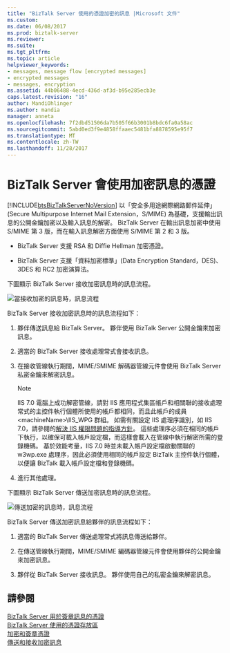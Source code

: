 ```yaml
---
title: "BizTalk Server 使用的憑證加密的訊息 |Microsoft 文件"
ms.custom: 
ms.date: 06/08/2017
ms.prod: biztalk-server
ms.reviewer: 
ms.suite: 
ms.tgt_pltfrm: 
ms.topic: article
helpviewer_keywords:
- messages, message flow [encrypted messages]
- encrypted messages
- messages, encryption
ms.assetid: 44b06488-4ecd-436d-af3d-b95e285ecb3e
caps.latest.revision: "16"
author: MandiOhlinger
ms.author: mandia
manager: anneta
ms.openlocfilehash: 7f2dbd51506da7b505f66b3001b8bdc6fa0a58ac
ms.sourcegitcommit: 5abd0ed3f9e4858ffaaec5481bfa8878595e95f7
ms.translationtype: MT
ms.contentlocale: zh-TW
ms.lasthandoff: 11/28/2017
---
```

# <a name="certificates-that-biztalk-server-uses-for-encrypted-messages"></a>BizTalk Server 會使用加密訊息的憑證
[!INCLUDE[btsBizTalkServerNoVersion](../includes/btsbiztalkservernoversion-md.md)] 以「安全多用途網際網路郵件延伸」(Secure Multipurpose Internet Mail Extension，S/MIME) 為基礎，支援輸出訊息的公開金鑰加密以及輸入訊息的解密。 BizTalk Server 在輸出訊息加密中使用 S/MIME 第 3 版，而在輸入訊息解密方面使用 S/MIME 第 2 和 3 版。  
  
-   BizTalk Server 支援 RSA 和 Diffie Hellman 加密憑證。  
  
-   BizTalk Server 支援「資料加密標準」(Data Encryption Standard，DES)、3DES 和 RC2 加密演算法。  
  
 下圖顯示 BizTalk Server 接收加密訊息時的訊息流程。  
  
 ![當接收加密的訊息時，訊息流程](../core/media/bpi-sp-msgsec-inboundencryption.gif "BPI_SP_MSGSEC_InboundEncryption")  
  
 BizTalk Server 接收加密訊息時的訊息流程如下：  
  
1.  夥伴傳送訊息給 BizTalk Server。 夥伴使用 BizTalk Server 公開金鑰來加密訊息。  
  
2.  適當的 BizTalk Server 接收處理常式會接收訊息。  
  
3.  在接收管線執行期間，MIME/SMIME 解碼器管線元件會使用 BizTalk Server 私密金鑰來解密訊息。  
  
    > [!NOTE]
    >  IIS 7.0 電腦上成功解密管線，請對 IIS 應用程式集區帳戶和相關聯的接收處理常式的主控件執行個體所使用的帳戶都相同，而且此帳戶的成員\<machineName\>\IIS_WPG 群組。 如需有關設定 IIS 處理序識別，如 IIS 7.0，請參閱的[解決 IIS 權限問題的指導方針](../core/guidelines-for-resolving-iis-permissions-problems.md)。 這些處理序必須在相同的帳戶下執行，以確保可載入帳戶設定檔，而這樣會載入在管線中執行解密所需的登錄機碼。 基於效能考量，IIS 7.0 時並未載入帳戶設定檔啟動關聯的 w3wp.exe 處理序，因此必須使用相同的帳戶設定 BizTalk 主控件執行個體，以便讓 BizTalk 載入帳戶設定檔和登錄機碼。  
  
4.  進行其他處理。  
  
 下圖顯示 BizTalk Server 傳送加密訊息時的訊息流程。  
  
 ![傳送加密的訊息時，訊息流程](../core/media/bpi-sp-msgsec-outboundencryption.gif "BPI_SP_MSGSEC_OutboundEncryption")  
  
 BizTalk Server 傳送加密訊息給夥伴的訊息流程如下：  
  
1.  適當的 BizTalk Server 傳送處理常式將訊息傳送給夥伴。  
  
2.  在傳送管線執行期間，MIME/SMIME 編碼器管線元件會使用夥伴的公開金鑰來加密訊息。  
  
3.  夥伴從 BizTalk Server 接收訊息。 夥伴使用自己的私密金鑰來解密訊息。  
  
## <a name="see-also"></a>請參閱  
 [BizTalk Server 用於簽章訊息的憑證](../core/certificates-that-biztalk-server-uses-for-signed-messages.md)   
 [BizTalk Server 使用的憑證存放區](../core/certificate-stores-that-biztalk-server-uses.md)   
 [加密和簽章憑證](../core/encryption-and-signing-certificates.md)   
 [傳送和接收加密訊息](../core/sending-and-receiving-encrypted-messages.md)